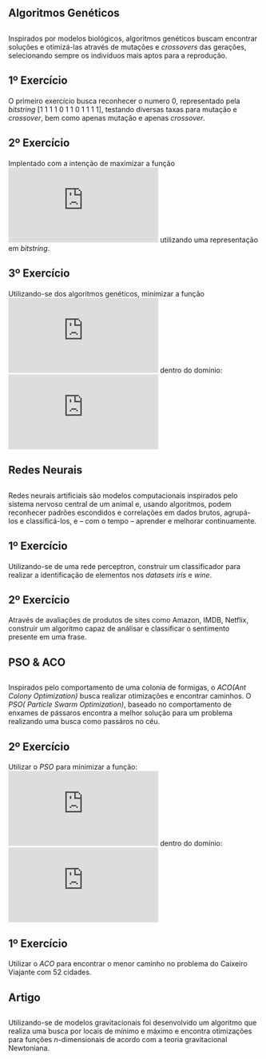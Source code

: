 ## Algoritmos Genéticos <h2>
  Inspirados por modelos biológicos, algoritmos genéticos buscam encontrar soluções e otimizá-las através de mutações e *crossovers* das gerações, selecionando sempre os indivíduos mais aptos para a reprodução.
  
## 1º Exercício <h4>  
  
  O primeiro exercício busca reconhecer o numero 0, representado pela *bitstring* [1 1 1 1 0 1 1 0 1 1 1 1], testando diversas taxas para mutação e *crossover*, bem como apenas mutação e apenas *crossover*.
  
  ## 2º Exercício <h4>
  
  Implentado com a intenção de maximizar a função ![g(x) = 2^{-2((x-0.1)/0.9)^{2}}(sin(5\pi x))^{6}](https://latex.codecogs.com/svg.latex?g%28x%29%20%3D%202%5E%7B-2%28%28x-0.1%29/0.9%29%5E%7B2%7D%7D%28sin%285%5Cpi%20x%29%29%5E%7B6%7D) utilizando uma representação em *bitstring*.
  
  ## 3º Exercício <h4>
  
  Utilizando-se dos algoritmos genéticos, minimizar a função ![f(x,y) = (1 - x)^{2} + 100(y - x^{2})^{2}](https://latex.codecogs.com/svg.latex?f%28x%2Cy%29%20%3D%20%281%20-%20x%29%5E%7B2%7D%20&plus;%20100%28y%20-%20x%5E%7B2%7D%29%5E%7B2%7D) dentro do domínio:
  ![\begin{bmatrix}
-5 & +5\\ 
-5 & +5
\end{bmatrix}](https://latex.codecogs.com/svg.latex?%5Cbegin%7Bbmatrix%7D%20-5%20%26%20&plus;5%5C%5C%20-5%20%26%20&plus;5%20%5Cend%7Bbmatrix%7D) 

## Redes Neurais <h2>
  
  Redes neurais artificiais são modelos computacionais inspirados pelo sistema nervoso central de um animal e, usando algoritmos, podem reconhecer padrões escondidos e correlações em dados brutos, agrupá-los e classificá-los, e – com o tempo – aprender e melhorar continuamente.
  
  ## 1º Exercício <h4>
  
  Utilizando-se de uma rede perceptron, construir um classificador para realizar a identificação de elementos nos *datasets* *iris* e *wine*.
  
  ## 2º Exercício <h4>
  
  Através de avaliações de produtos de sites como Amazon, IMDB, Netflix, construir um algoritmo capaz de análisar e classificar o sentimento presente em uma frase.
 
## PSO & ACO <h2>
  
  Inspirados pelo comportamento de uma colonia de formigas, o *ACO(Ant Colony Optimization)* busca realizar otimizações e encontrar caminhos. O *PSO( Particle Swarm Optimization)*, baseado no comportamento de enxames de pássaros encontra a melhor solução para um problema realizando uma busca como passáros no céu.
  
   ## 2º Exercício <h4>
  
  Utilizar o *PSO* para minimizar a função: ![f(x,y) = (1 - x)^{2} + 100(y - x^{2})^{2}](https://latex.codecogs.com/svg.latex?f%28x%2Cy%29%20%3D%20%281%20-%20x%29%5E%7B2%7D%20&plus;%20100%28y%20-%20x%5E%7B2%7D%29%5E%7B2%7D) dentro do domínio:
  ![\begin{bmatrix}
-5 & +5\\ 
-5 & +5
\end{bmatrix}](https://latex.codecogs.com/svg.latex?%5Cbegin%7Bbmatrix%7D%20-5%20%26%20&plus;5%5C%5C%20-5%20%26%20&plus;5%20%5Cend%7Bbmatrix%7D) 

## 1º Exercício <h4>
  
  Utilizar o *ACO* para encontrar o menor caminho no problema do Caixeiro Viajante com 52 cidades.
  
## Artigo <h2>
  
  Utilizando-se de modelos gravitacionais foi desenvolvido um algoritmo que realiza uma busca por locais de mínimo e máximo e encontra otimizações para funções *n*-dimensionais de acordo com a teoria gravitacional Newtoniana.
  
